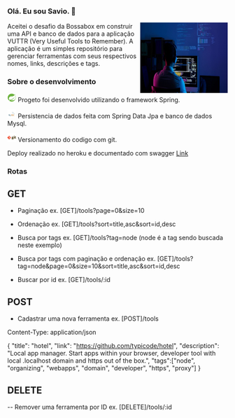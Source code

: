 ### Olá. Eu sou Savio. 👋
<img align="right" width="200" height="161" src="https://github.com/Saviocarval/vuttr/blob/master/images/back-end.jpg">

Aceitei o desafio da Bossabox em construir uma API e banco de dados para a aplicação VUTTR (Very Useful Tools to Remember). A aplicação é um simples repositório para gerenciar ferramentas com seus respectivos nomes, links, descrições e tags.

### Sobre o desenvolvimento
<code><img height="20" src="https://raw.githubusercontent.com/github/explore/80688e429a7d4ef2fca1e82350fe8e3517d3494d/topics/spring-boot/spring-boot.png"></code>
Progeto foi desenvolvido utilizando o framework Spring.

<code><img height="20" src="https://raw.githubusercontent.com/github/explore/80688e429a7d4ef2fca1e82350fe8e3517d3494d/topics/mysql/mysql.png"></code>
Persistencia de dados feita com Spring Data Jpa e banco de dados Mysql.

<code><img height="20" src="https://raw.githubusercontent.com/github/explore/80688e429a7d4ef2fca1e82350fe8e3517d3494d/topics/git/git.png"></code>
Versionamento do codigo com git.

Deploy realizado no heroku e documentado com swagger [Link](https://vuttr-api-tools.herokuapp.com/swagger-ui.html)

### Rotas

## GET

- Paginação 
ex. [GET]/tools?page=0&size=10 

- Ordenação
ex. [GET]/tools?sort=title,asc&sort=id,desc

- Busca por tags
ex. [GET]/tools?tag=node   (node é a tag sendo buscada neste exemplo)

- Busca por tags com paginação e ordenação
ex. [GET]/tools?tag=node&page=0&size=10&sort=title,asc&sort=id,desc

- Buscar por id 
ex. [GET]/tools/:id

## POST

- Cadastrar uma nova ferramenta
ex. [POST]/tools 

Content-Type: application/json

{
    "title": "hotel",
    "link": "https://github.com/typicode/hotel",
    "description": "Local app manager. Start apps within your browser, developer tool with local .localhost domain and https out of the box.",
     "tags":["node", "organizing", "webapps", "domain", "developer", "https", "proxy"]
}

## DELETE

-- Remover uma ferramenta por ID
ex. [DELETE]/tools/:id


